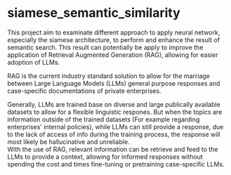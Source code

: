 # siamese_semantic_similarity

This project aim to examinate different approach to apply neural network, especially the siamese architecture, to perform and enhance the result of semantic search. This result can potentially be apply to improve the application of Retrieval Augmented Generation (RAG), allowing for easier adoption of LLMs. 

RAG is the current industry standard solution to allow for the marriage between Large Language Models (LLMs) general purpose responses 
and case-specific documentations of private enterprises. 

Generally, LLMs are trained base on diverse and large publically available datasets to allow for a flexible linguistic respones. 
But when the topics are information outside of the trained datasets (For example regarding enterprises' internal policies), 
while LLMs can still provide a response, due to the lack of access of info during the training process, the response will most likely be hallucinative and unreliable.  
With the use of RAG, relevant information can be retrieve and feed to the LLMs to provide a context, allowing for informed responses without spending the cost and times fine-tuning or pretraining case-specific LLMs.

